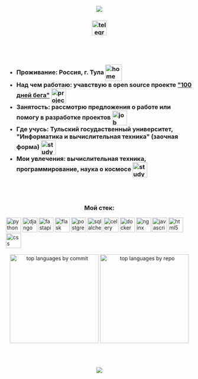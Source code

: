 <div align="center">
  <img src="https://capsule-render.vercel.app/api?type=slice&color=gradient&height=100&section=header&text=%D0%9F%D1%80%D0%B8%D0%B2%D0%B5%D1%82%D1%81%D0%B2%D1%83%D1%8E%20%D0%B2%20%D0%BC%D0%BE%D1%91%D0%BC%20%D0%BF%D1%80%D0%BE%D1%84%D0%B8%D0%BB%D0%B5%20GitHub%21&fontSize=40">
</div>

<h3 align="center">
  <a href="[https://t.me/TSSDR](https://t.me/vladislavyar)" target="_blank">
    <img src="https://img.shields.io/static/v1?message=Telegram&logo=telegram&label=&color=2CA5E0&logoColor=white&labelColor=&style=for-the-badge" height="40" alt="telegram logo" align="center">
  </a>
</h3>

<h1></h1>

<br>

<h3>
  <ul>
    <li>Проживание: Россия, г. Тула  <img src="https://meritt-gifs.s3.us-west-1.amazonaws.com/giphy/giphy-house.gif" height="45" alt="home" align="center"></li>
    <li>Над чем работаю: учавствую в open source проекте <a href="https://github.com/Diary-workout-tracker">"100 дней бега"</a> <img src="https://meritt-gifs.s3-us-west-1.amazonaws.com/reaction/cat-typing.gif" height="40" alt="project" align="center"></li>
    <li>Занятость: рассмотрю предложения о работе или помогу в разработке проектов <img src="https://meritt-gifs.s3-us-west-1.amazonaws.com/reaction/shy.gif" height="40" alt="job" align="center"></li>
    <li>Где учусь: Тульский госудаственный университет, "Информатика и вычислительная техника" (заочная форма) <img src="https://meritt-gifs.s3-us-west-1.amazonaws.com/nerd-life/matrix-large.gif" height="40" alt="study" align="center"></li>
    <li>Мои увлечения: вычислительная техника, программирование, наука о космосе <img src="https://meritt-gifs.s3.us-west-1.amazonaws.com/random/sparkly.gif" height="40" alt="study" align="center"></li>
  </ul>
</h3>

<br>

<h1></h1>

<h3 align="center">
  Мой стек:
</h3>
<div align="left">
  <img src="https://img.shields.io/badge/Python-3776AB?logo=python&logoColor=white&style=for-the-badge" height="40" alt="python logo">
  <img src="https://img.shields.io/badge/Django-092E20?logo=django&logoColor=white&style=for-the-badge" height="40" alt="django logo">
  <img src="https://img.shields.io/badge/FastAPI-009688.svg?style=for-the-badge&logo=FastAPI&logoColor=white" height="40" alt="fastapi logo">
  <img src="https://img.shields.io/badge/Flask-000000.svg?style=for-the-badge&logo=flask&logoColor=white" height="40" alt="flask logo">
  <img src="https://img.shields.io/badge/PostgreSQL-4169E1?logo=postgresql&logoColor=white&style=for-the-badge" height="40" alt="postgresql logo">
  <img src="https://img.shields.io/badge/SQLAlchemy-D71F00.svg?style=for-the-badge&logo=SQLAlchemy&logoColor=white" height="40" alt="sqlalchemy logo">
  <img src="https://img.shields.io/badge/Celery-37814A.svg?style=for-the-badge&logo=Celery&logoColor=white" height="40" alt="celery logo">
  <img src="https://img.shields.io/badge/Docker-2496ED?logo=docker&logoColor=white&style=for-the-badge" height="40" alt="docker logo">
  <img src="https://img.shields.io/badge/NGINX-009639?logo=nginx&logoColor=white&style=for-the-badge" height="40" alt="nginx logo">
  <img src="https://img.shields.io/badge/JavaScript-F7DF1E?logo=javascript&logoColor=white&style=for-the-badge" height="40" alt="javascript logo">
  <img src="https://img.shields.io/badge/HTML5-E34F26?logo=html5&logoColor=white&style=for-the-badge" height="40" alt="html5 logo">
  <img src="https://img.shields.io/badge/CSS-1572B6?logo=css3&logoColor=white&style=for-the-badge" height="40" alt="css logo">
</div>

<br>

<div align="center">
  <img src="https://github-profile-summary-cards.vercel.app/api/cards/most-commit-language?username=vladislavyar&theme=shades_of_purple" alt="top languages by commit" height="240">
  <img src="https://github-profile-summary-cards.vercel.app/api/cards/repos-per-language?username=vladislavyar&theme=shades_of_purple" alt="top languages by repo" height="240">
</div>

<br><br>



<div align="center">
  <img src="https://capsule-render.vercel.app/api?type=slice&color=gradient&height=100&section=footer&fontSize=40">
</div>
